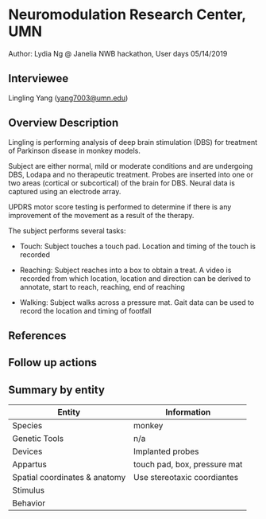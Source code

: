 <!-- For information on how to write GitHub .md files see https://guides.github.com/features/mastering-markdown/ -->

# Neuromodulation Research Center, UMN
Author: Lydia Ng @ Janelia NWB hackathon, User days 05/14/2019

## Interviewee
Lingling Yang (yang7003@umn.edu)

## Overview Description

Lingling is performing analysis of deep brain stimulation (DBS) for treatment of Parkinson disease in monkey models. 

Subject are either normal, mild or moderate conditions and are undergoing DBS, Lodapa and no therapeutic treatment. Probes are inserted into one or two areas (cortical or subcortical) of the brain for DBS. Neural data is captured using an electrode array.

UPDRS motor score testing is performed to determine if there is any improvement of the movement as a result of the therapy.

The subject performs several tasks:

- Touch: Subject touches a touch pad. Location and timing of the touch is recorded
  
-	Reaching: Subject reaches into a box to obtain a treat. A video is recorded from which location, location and direction can be derived to annotate, start to reach, reaching, end of reaching
  
-	Walking: Subject walks across a pressure mat. Gait data can be used to record the location and timing of footfall

## References

<!--Use this space for information that may help people better understand the use case, like links to papers, source code, or data ,e.g:-->
<!-- - Source code: https://github.com/YourUser/YourRepository -->
<!-- - Documentation: https://link.to.docs -->
<!-- - Test data: https://link.to.test.data -->

## Follow up actions

## Summary by entity

<!-- table summarizing the information by entities --->

Entity | Information
------------ | -------------
Species | monkey
Genetic Tools | n/a
Devices | Implanted probes
Appartus | touch pad, box, pressure mat
Spatial coordinates & anatomy | Use stereotaxic coordiantes
Stimulus | 
Behavior |
